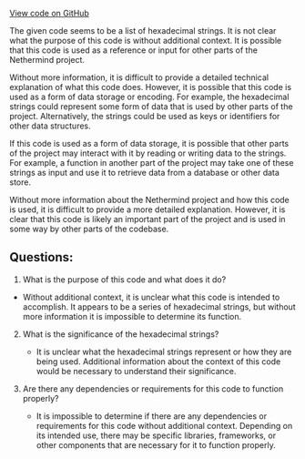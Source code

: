 [View code on GitHub](https://github.com/NethermindEth/nethermind/src/bench_precompiles/vectors/sha256/proposed/input_param_scalar_8_gas_14.csv)

The given code seems to be a list of hexadecimal strings. It is not clear what the purpose of this code is without additional context. It is possible that this code is used as a reference or input for other parts of the Nethermind project.

Without more information, it is difficult to provide a detailed technical explanation of what this code does. However, it is possible that this code is used as a form of data storage or encoding. For example, the hexadecimal strings could represent some form of data that is used by other parts of the project. Alternatively, the strings could be used as keys or identifiers for other data structures.

If this code is used as a form of data storage, it is possible that other parts of the project may interact with it by reading or writing data to the strings. For example, a function in another part of the project may take one of these strings as input and use it to retrieve data from a database or other data store.

Without more information about the Nethermind project and how this code is used, it is difficult to provide a more detailed explanation. However, it is clear that this code is likely an important part of the project and is used in some way by other parts of the codebase.
## Questions: 
 1. What is the purpose of this code and what does it do?
   - Without additional context, it is unclear what this code is intended to accomplish. It appears to be a series of hexadecimal strings, but without more information it is impossible to determine its function.

2. What is the significance of the hexadecimal strings?
   - It is unclear what the hexadecimal strings represent or how they are being used. Additional information about the context of this code would be necessary to understand their significance.

3. Are there any dependencies or requirements for this code to function properly?
   - It is impossible to determine if there are any dependencies or requirements for this code without additional context. Depending on its intended use, there may be specific libraries, frameworks, or other components that are necessary for it to function properly.